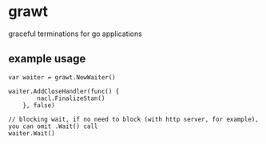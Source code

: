 # grawt
graceful terminations for go applications

## example usage

```
var waiter = grawt.NewWaiter()

waiter.AddCloseHandler(func() {
		nacl.FinalizeStan()
	}, false)

// blocking wait, if no need to block (with http server, for example), you can omit .Wait() call
waiter.Wait()
```